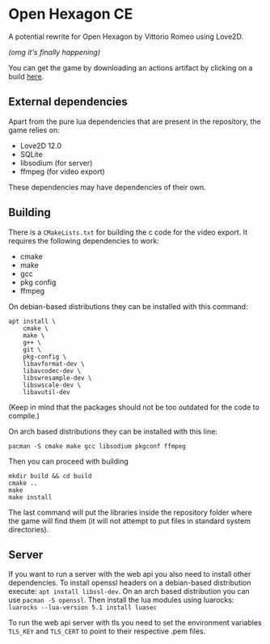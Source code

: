 # Open Hexagon CE

A potential rewrite for Open Hexagon by Vittorio Romeo using Love2D.

*(omg it's finally happening)*

You can get the game by downloading an actions artifact by clicking on a build [here](https://github.com/Open-Hexagon/oh-ce/actions).

## External dependencies
Apart from the pure lua dependencies that are present in the repository, the game relies on:
- Love2D 12.0 
- SQLite
- libsodium (for server)
- ffmpeg (for video export)

These dependencies may have dependencies of their own.

## Building
There is a `CMakeLists.txt` for building the c code for the video export. It requires the following dependencies to work:
- cmake
- make
- gcc
- pkg config
- ffmpeg

On debian-based distributions they can be installed with this command:
```
apt install \
    cmake \
    make \
    g++ \
    git \
    pkg-config \
    libavformat-dev \
    libavcodec-dev \
    libswresample-dev \
    libswscale-dev \
    libavutil-dev
```
(Keep in mind that the packages should not be too outdated for the code to compile.)

On arch based distributions they can be installed with this line:
```
pacman -S cmake make gcc libsodium pkgconf ffmpeg
```
Then you can proceed with building
```
mkdir build && cd build
cmake ..
make
make install
```
The last command will put the libraries inside the repository folder where the game will find them (it will not attempt to put files in standard system directories).

## Server
If you want to run a server with the web api you also need to install other dependencies.
To install openssl headers on a debian-based distribution execute: `apt install libssl-dev`.
On an arch based distribution you can use `pacman -S openssl`.
Then install the lua modules using luarocks: `luarocks --lua-version 5.1 install luasec`

To run the web api server with tls you need to set the environment variables `TLS_KEY` and `TLS_CERT` to point to their respective .pem files.
